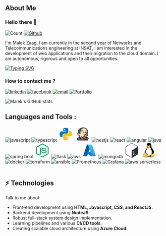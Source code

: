 ## About Me

### Hello there 👋

![Count](https://visitor-badge.laobi.icu/badge?page_id=Malek-Zaag.Malek-Zaag) [![Github](https://img.shields.io/github/followers/Malek-Zaag?label=Follow&style=social)](https://github.com/Malek-Zaag)


I'm Malek Zaag, I am currently in the second year of Networks and Telecommunications engineering at INSAT, I am interested in the development of web applications and their migration to the cloud domain. I am autonomous, rigorous and open to all opportunities.

[![Typing SVG](https://readme-typing-svg.demolab.com/?lines=Cloud+and+DevOps+student;Network+Engineer;CyberSecurity+Enthusiast)](https://git.io/typing-svg)

### How to contact me ?

[<img src='https://user-images.githubusercontent.com/59792971/164092560-819298ce-c9ba-4438-a368-bd1bcd6e7389.png' alt='linkedin' height='50'>](https://www.linkedin.com/in/malekzaag/) [<img src='https://user-images.githubusercontent.com/59792971/164092047-ea3ce66e-7068-4d46-b3ea-fbac1c0cb5fd.png' alt='facebook' height='50'>](https://www.facebook.com/zaag.malek.1/) [<img src='https://user-images.githubusercontent.com/59792971/164092165-318b4325-304b-4b3e-8143-eb8906976e4d.png' alt='email' height='53'>](mailto:zaag.malek1@gmail.com) [<img src='https://user-images.githubusercontent.com/59792971/164092695-39033b7c-6d7a-4519-b8d5-3a4cd59ee1bc.png' alt='Portfolio' height='47'>](https://malek-zaag.netlify.app/)

![Malek's GitHub stats](https://github-readme-stats.vercel.app/api?username=Malek-Zaag&count_private=true&theme=dark)


## Languages and Tools :

<p align="left">
<img width="50" height="50" alt="javascript" src="https://www.svgrepo.com/show/349419/javascript.svg" />
<img width="50" height="50" alt="typescript" src="https://www.svgrepo.com/show/349540/typescript.svg" />
<img width="50" height="50" alt="python" src="./icons/icons8-python.svg">
<img width="50" height="50" alt="jenkins" src="./icons/icons8-jenkins.svg" />
<img src="https://upload.wikimedia.org/wikipedia/commons/thumb/3/39/Kubernetes_logo_without_workmark.svg/1200px-Kubernetes_logo_without_workmark.svg.png" alt="nestjs" width="50" height="50"/>
<img width="50" height="50" alt="react" src="https://www.svgrepo.com/show/452092/react.svg" />
<img width="50" height="50" alt="angular" src="https://www.vectorlogo.zone/logos/angular/angular-icon.svg" />
<img width="50" height="50" alt="java" src="https://www.svgrepo.com/show/452234/java.svg" />
<img width="50" height="50" alt="spring boot" src="https://www.vectorlogo.zone/logos/springio/springio-icon.svg" />
<img width="50" height="50" alt="nodejs" src="./icons/node-original.svg" />
<img width="50" height="50" alt="flask" src="https://upload.wikimedia.org/wikipedia/commons/3/3c/Flask_logo.svg" /> 
<img width="50" height="50" alt="aws" src="https://upload.wikimedia.org/wikipedia/commons/9/93/Amazon_Web_Services_Logo.svg" /> 
<img width="50" height="50" alt="azure" src="./icons/icons8-azure.svg" />
<img width="50" height="50" alt="mongodb" src="https://www.svgrepo.com/show/331488/mongodb.svg" />
<img width="50" height="50" alt="bash" src="./icons/bash-original.svg" />
<img width="50" height="50" alt="linux" src="./icons/linux-original.svg" />
<img width="50" height="50" alt="docker" src="https://www.svgrepo.com/show/331370/docker.svg" />
<img src="https://www.vectorlogo.zone/logos/terraformio/terraformio-icon.svg" alt="terraform" width="50" height="50"/>
<img src="https://www.vectorlogo.zone/logos/ansible/ansible-icon.svg" alt="ansible" width="50" height="50">
<img src="https://www.vectorlogo.zone/logos/prometheusio/prometheusio-icon.svg" alt="Prometheus" width="50" height="50">
<img src="https://www.vectorlogo.zone/logos/grafana/grafana-icon.svg" alt="Grafana" width="50" height="50">
<img width="50" height="50" alt="aws serverless" src="https://www.vectorlogo.zone/logos/amazon_awslambda/amazon_awslambda-icon.svg" />
<br />
<br />

## ⚡ Technologies

Talk to me about:

- Front-end development using **HTML, Javascript, CSS, and ReactJS**.
- Backend development using **NodeJS**.
- Robust full-stack system design implementation.
- Learning pipelines and various **CI/CD tools**.
- Creating scalable cloud architecture using **Azure Cloud**.
